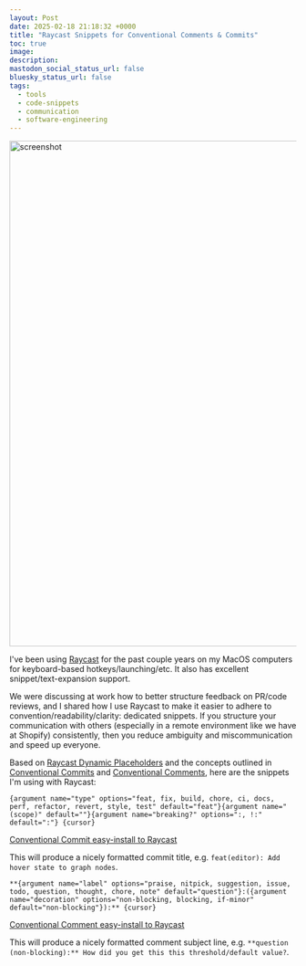 ```yaml
---
layout: Post
date: 2025-02-18 21:18:32 +0000
title: "Raycast Snippets for Conventional Comments & Commits"
toc: true
image: 
description: 
mastodon_social_status_url: false
bluesky_status_url: false
tags:
  - tools
  - code-snippets
  - communication
  - software-engineering
---
```



<img width="886" alt="screenshot" src="https://github.com/user-attachments/assets/fb43fef1-2604-4247-a8da-60150267310e" />

I've been using [Raycast](https://www.raycast.com/) for the past couple years on my MacOS computers for keyboard-based hotkeys/launching/etc. It also has excellent snippet/text-expansion support.

We were discussing at work how to better structure feedback on PR/code reviews, and I shared how I use Raycast to make it easier to adhere to convention/readability/clarity: dedicated snippets. If you structure your communication with others (especially in a remote environment like we have at Shopify) consistently, then you reduce ambiguity and miscommunication and speed up everyone.

Based on [Raycast Dynamic Placeholders](https://manual.raycast.com/dynamic-placeholders) and the concepts outlined in [Conventional Commits](https://www.conventionalcommits.org/en/v1.0.0/) and [Conventional Comments](https://conventionalcomments.org/), here are the snippets I'm using with Raycast:

```
{argument name="type" options="feat, fix, build, chore, ci, docs, perf, refactor, revert, style, test" default="feat"}{argument name="(scope)" default=""}{argument name="breaking?" options=":, !:" default=":"} {cursor}
```

[Conventional Commit easy-install to Raycast](https://ray.so/snippets/shared?snippet=%7B%22text%22%3A%22%7Bargument%20name%3D%5C%22type%5C%22%20options%3D%5C%22feat%2C%20fix%2C%20build%2C%20chore%2C%20ci%2C%20docs%2C%20perf%2C%20refactor%2C%20revert%2C%20style%2C%20test%5C%22%20default%3D%5C%22feat%5C%22%7D%7Bargument%20name%3D%5C%22(scope)%5C%22%20default%3D%5C%22%5C%22%7D%7Bargument%20name%3D%5C%22breaking%3F%5C%22%20options%3D%5C%22%3A%2C%20!%3A%5C%22%20default%3D%5C%22%3A%5C%22%7D%20%7Bcursor%7D%22%2C%22keyword%22%3A%22%3Bcci%22%2C%22name%22%3A%22conventional%20commit%22%7D)

This will produce a nicely formatted commit title, e.g. `feat(editor): Add hover state to graph nodes`.

```
**{argument name="label" options="praise, nitpick, suggestion, issue, todo, question, thought, chore, note" default="question"}:({argument name="decoration" options="non-blocking, blocking, if-minor" default="non-blocking"}):** {cursor}
```

[Conventional Comment easy-install to Raycast](https://ray.so/snippets/shared?snippet=%7B%22name%22%3A%22conventional%20comment%22%2C%22text%22%3A%22**%7Bargument%20name%3D%5C%22label%5C%22%20options%3D%5C%22praise%2C%20nitpick%2C%20suggestion%2C%20issue%2C%20todo%2C%20question%2C%20thought%2C%20chore%2C%20note%5C%22%20default%3D%5C%22question%5C%22%7D%3A(%7Bargument%20name%3D%5C%22decoration%5C%22%20options%3D%5C%22non-blocking%2C%20blocking%2C%20if-minor%5C%22%20default%3D%5C%22non-blocking%5C%22%7D)%3A**%20%7Bcursor%7D%22%2C%22keyword%22%3A%22%3Bcco%22%7D)

This will produce a nicely formatted comment subject line, e.g. `**question (non-blocking):** How did you get this this threshold/default value?`.
